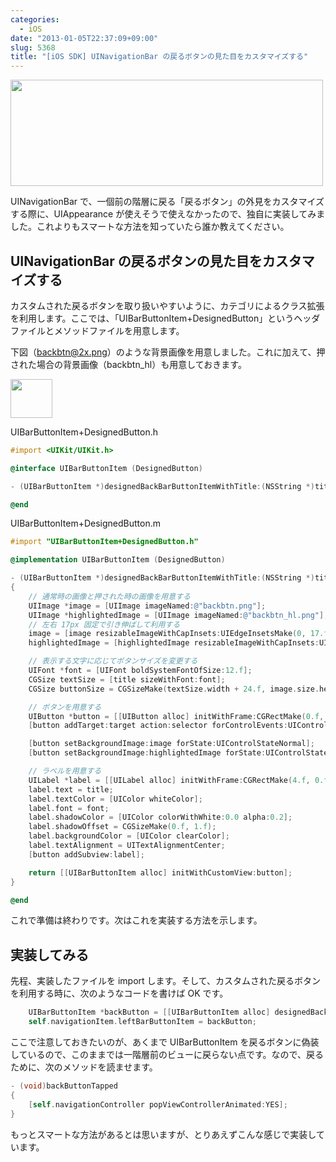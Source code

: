 ```yaml
---
categories:
  - iOS
date: "2013-01-05T22:37:09+09:00"
slug: 5368
title: "[iOS SDK] UINavigationBar の戻るボタンの見た目をカスタマイズする"
---
```


<img alt="" src="/images/2013/01/5368_1.png" width="500" height="170">

UINavigationBar で、一個前の階層に戻る「戻るボタン」の外見をカスタマイズする際に、UIAppearance が使えそうで使えなかったので、独自に実装してみました。これよりもスマートな方法を知っていたら誰か教えてください。

## UINavigationBar の戻るボタンの見た目をカスタマイズする

カスタムされた戻るボタンを取り扱いやすいように、カテゴリによるクラス拡張を利用します。ここでは、「UIBarButtonItem+DesignedButton」というヘッダファイルとメソッドファイルを用意します。

下図（backbtn@2x.png）のような背景画像を用意しました。これに加えて、押された場合の背景画像（backbtn_hl）も用意しておきます。

<img alt="" src="/images/2013/01/5368_2.png" width="67" height="62">

UIBarButtonItem+DesignedButton.h

```objective-c
#import <UIKit/UIKit.h>

@interface UIBarButtonItem (DesignedButton)

- (UIBarButtonItem *)designedBackBarButtonItemWithTitle:(NSString *)title target:(id)target action:(SEL)selector;

@end
```

UIBarButtonItem+DesignedButton.m

```objective-c
#import "UIBarButtonItem+DesignedButton.h"

@implementation UIBarButtonItem (DesignedButton)

- (UIBarButtonItem *)designedBackBarButtonItemWithTitle:(NSString *)title target:(id)target action:(SEL)selector
{
    // 通常時の画像と押された時の画像を用意する
    UIImage *image = [UIImage imageNamed:@"backbtn.png"];
    UIImage *highlightedImage = [UIImage imageNamed:@"backbtn_hl.png"];
    // 左右 17px 固定で引き伸ばして利用する
    image = [image resizableImageWithCapInsets:UIEdgeInsetsMake(0, 17.f, 0, 17.f)];
    highlightedImage = [highlightedImage resizableImageWithCapInsets:UIEdgeInsetsMake(0, 17.f, 0, 17.f)];

    // 表示する文字に応じてボタンサイズを変更する
    UIFont *font = [UIFont boldSystemFontOfSize:12.f];
    CGSize textSize = [title sizeWithFont:font];
    CGSize buttonSize = CGSizeMake(textSize.width + 24.f, image.size.height);

    // ボタンを用意する
    UIButton *button = [[UIButton alloc] initWithFrame:CGRectMake(0.f, 0.f, buttonSize.width, buttonSize.height)];
    [button addTarget:target action:selector forControlEvents:UIControlEventTouchUpInside];

    [button setBackgroundImage:image forState:UIControlStateNormal];
    [button setBackgroundImage:highlightedImage forState:UIControlStateHighlighted];

    // ラベルを用意する
    UILabel *label = [[UILabel alloc] initWithFrame:CGRectMake(4.f, 0.f, buttonSize.width, buttonSize.height)];
    label.text = title;
    label.textColor = [UIColor whiteColor];
    label.font = font;
    label.shadowColor = [UIColor colorWithWhite:0.0 alpha:0.2];
    label.shadowOffset = CGSizeMake(0.f, 1.f);
    label.backgroundColor = [UIColor clearColor];
    label.textAlignment = UITextAlignmentCenter;
    [button addSubview:label];

    return [[UIBarButtonItem alloc] initWithCustomView:button];
}

@end
```

これで準備は終わりです。次はこれを実装する方法を示します。

## 実装してみる

先程、実装したファイルを import します。そして、カスタムされた戻るボタンを利用する時に、次のようなコードを書けば OK です。

```objective-c
    UIBarButtonItem *backButton = [[UIBarButtonItem alloc] designedBackBarButtonItemWithTitle:@"戻る" target:self action:@selector(backButtonTapped)];
    self.navigationItem.leftBarButtonItem = backButton;
```

ここで注意しておきたいのが、あくまで UIBarButtonItem を戻るボタンに偽装しているので、このままでは一階層前のビューに戻らない点です。なので、戻るために、次のメソッドを読ませます。

```objective-c
- (void)backButtonTapped
{
    [self.navigationController popViewControllerAnimated:YES];
}
```

もっとスマートな方法があるとは思いますが、とりあえずこんな感じで実装しています。
